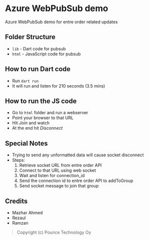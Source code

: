 # Azure WebPubSub demo

Azure WebPubSub demo for entre order related updates

## Folder Structure

- `lib` - Dart code for pubsub
- `html` - JavaScript code for pubsub

## How to run Dart code

- Run `dart run`
- It will run and listen for 210 seconds (3.5 mins)

## How to run the JS code

- Go to `html` folder and run a webserver
- Point your browser to that URL
- Hit *Join* and watch
- At the end hit *Disconnect*

## Special Notes

- Trying to send any unformatted data will cause socket disconnect
- Steps:
    1. Retrieve socket URL from entre order API
    2. Connect to that URL using web socket
    3. Wait and listen for connection_id
    4. Send the connection id to entre order API to addToGroup
    5. Send socket message to join that group

## Credits

- Mazhar Ahmed
- Rezaul
- Ramzan

> Copyright (c) Pounce Technology Oy
